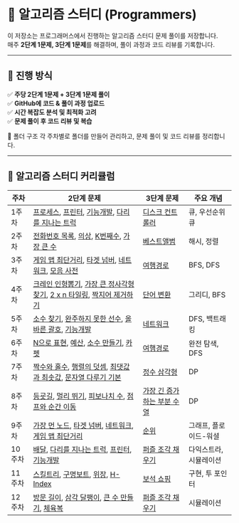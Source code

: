 # 🚀 알고리즘 스터디 (Programmers)
이 저장소는 프로그래머스에서 진행하는 알고리즘 스터디 문제 풀이를 저장합니다.  
매주 **2단계 1문제, 3단계 1문제**를 해결하며, 풀이 과정과 코드 리뷰를 기록합니다.

---

## 📌 진행 방식
✅ **주당 2단계 1문제 + 3단계 1문제 풀이**  
✅ **GitHub에 코드 & 풀이 과정 업로드**  
✅ **시간 복잡도 분석 및 최적화 고려**  
✅ **문제 풀이 후 코드 리뷰 및 복습**  

📂 폴더 구조
각 주차별로 폴더를 만들어 관리하고, 문제 풀이 및 코드 리뷰를 정리합니다.

---
## 📌 알고리즘 스터디 커리큘럼

| 주차 | 2단계 문제 | 3단계 문제 | 주요 개념 |
|------|------------|------------|-----------|
| 1주차 | [프로세스](https://school.programmers.co.kr/learn/courses/30/lessons/42587), [프린터](https://school.programmers.co.kr/learn/courses/30/lessons/42588), [기능개발](https://school.programmers.co.kr/learn/courses/30/lessons/42586), [다리를 지나는 트럭](https://school.programmers.co.kr/learn/courses/30/lessons/42583) | [디스크 컨트롤러](https://school.programmers.co.kr/learn/courses/30/lessons/42627) | 큐, 우선순위 큐 |
| 2주차 | [전화번호 목록](https://school.programmers.co.kr/learn/courses/30/lessons/42577), [의상](https://school.programmers.co.kr/learn/courses/30/lessons/42578), [K번째수](https://school.programmers.co.kr/learn/courses/30/lessons/42748), [가장 큰 수](https://school.programmers.co.kr/learn/courses/30/lessons/42746) | [베스트앨범](https://school.programmers.co.kr/learn/courses/30/lessons/42579) | 해시, 정렬 |
| 3주차 | [게임 맵 최단거리](https://school.programmers.co.kr/learn/courses/30/lessons/1844), [타겟 넘버](https://school.programmers.co.kr/learn/courses/30/lessons/43165), [네트워크](https://school.programmers.co.kr/learn/courses/30/lessons/43162), [모음 사전](https://school.programmers.co.kr/learn/courses/30/lessons/84512) | [여행경로](https://school.programmers.co.kr/learn/courses/30/lessons/43164) | BFS, DFS |
| 4주차 | [크레인 인형뽑기](https://school.programmers.co.kr/learn/courses/30/lessons/64061), [가장 큰 정사각형 찾기](https://school.programmers.co.kr/learn/courses/30/lessons/12905), [2 x n 타일링](https://school.programmers.co.kr/learn/courses/30/lessons/12900), [짝지어 제거하기](https://school.programmers.co.kr/learn/courses/30/lessons/12973) | [단어 변환](https://school.programmers.co.kr/learn/courses/30/lessons/43163) | 그리디, BFS |
| 5주차 | [소수 찾기](https://school.programmers.co.kr/learn/courses/30/lessons/42839), [완주하지 못한 선수](https://school.programmers.co.kr/learn/courses/30/lessons/42576), [올바른 괄호](https://school.programmers.co.kr/learn/courses/30/lessons/12909), [기능개발](https://school.programmers.co.kr/learn/courses/30/lessons/42586) | [네트워크](https://school.programmers.co.kr/learn/courses/30/lessons/43162) | DFS, 백트래킹 |
| 6주차 | [N으로 표현](https://school.programmers.co.kr/learn/courses/30/lessons/42895), [예산](https://school.programmers.co.kr/learn/courses/30/lessons/12982), [소수 만들기](https://school.programmers.co.kr/learn/courses/30/lessons/12977), [카펫](https://school.programmers.co.kr/learn/courses/30/lessons/42842) | [여행경로](https://school.programmers.co.kr/learn/courses/30/lessons/43164) | 완전 탐색, DFS |
| 7주차 | [짝수와 홀수](https://school.programmers.co.kr/learn/courses/30/lessons/12937), [행렬의 덧셈](https://school.programmers.co.kr/learn/courses/30/lessons/12950), [최댓값과 최솟값](https://school.programmers.co.kr/learn/courses/30/lessons/12939), [문자열 다루기 기본](https://school.programmers.co.kr/learn/courses/30/lessons/12918) | [정수 삼각형](https://school.programmers.co.kr/learn/courses/30/lessons/43105) | DP |
| 8주차 | [등굣길](https://school.programmers.co.kr/learn/courses/30/lessons/42898), [멀리 뛰기](https://school.programmers.co.kr/learn/courses/30/lessons/12914), [피보나치 수](https://school.programmers.co.kr/learn/courses/30/lessons/12945), [점프와 순간 이동](https://school.programmers.co.kr/learn/courses/30/lessons/12980) | [가장 긴 증가하는 부분 수열](https://school.programmers.co.kr/learn/courses/30/lessons/42897) | DP |
| 9주차 | [가장 먼 노드](https://school.programmers.co.kr/learn/courses/30/lessons/49189), [타겟 넘버](https://school.programmers.co.kr/learn/courses/30/lessons/43165), [네트워크](https://school.programmers.co.kr/learn/courses/30/lessons/43162), [게임 맵 최단거리](https://school.programmers.co.kr/learn/courses/30/lessons/1844) | [순위](https://school.programmers.co.kr/learn/courses/30/lessons/49191) | 그래프, 플로이드-워셜 |
| 10주차 | [배달](https://school.programmers.co.kr/learn/courses/30/lessons/12978), [다리를 지나는 트럭](https://school.programmers.co.kr/learn/courses/30/lessons/42583), [프린터](https://school.programmers.co.kr/learn/courses/30/lessons/42588), [기능개발](https://school.programmers.co.kr/learn/courses/30/lessons/42586) | [퍼즐 조각 채우기](https://school.programmers.co.kr/learn/courses/30/lessons/84021) | 다익스트라, 시뮬레이션 |
| 11주차 | [스킬트리](https://school.programmers.co.kr/learn/courses/30/lessons/49993), [구명보트](https://school.programmers.co.kr/learn/courses/30/lessons/42885), [위장](https://school.programmers.co.kr/learn/courses/30/lessons/42578), [H-Index](https://school.programmers.co.kr/learn/courses/30/lessons/42747) | [보석 쇼핑](https://school.programmers.co.kr/learn/courses/30/lessons/67258) | 구현, 투 포인터 |
| 12주차 | [방문 길이](https://school.programmers.co.kr/learn/courses/30/lessons/49994), [삼각 달팽이](https://school.programmers.co.kr/learn/courses/30/lessons/68645), [큰 수 만들기](https://school.programmers.co.kr/learn/courses/30/lessons/42883), [체육복](https://school.programmers.co.kr/learn/courses/30/lessons/42862) | [퍼즐 조각 채우기](https://school.programmers.co.kr/learn/courses/30/lessons/84021) | 시뮬레이션 |
